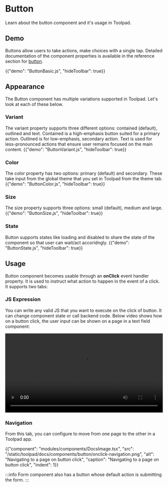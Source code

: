 # Button

<p class="description">Learn about the button component and it's usage in Toolpad.</p>

## Demo

Buttons allow users to take actions, make choices with a single tap. Detailed documentation of the component properties is available in the reference section for [button](/toolpad/reference/components/button/#properties).

{{"demo": "ButtonBasic.js", "hideToolbar": true}}

## Appearance

The Button component has multiple variations supported in Toolpad. Let's look at each of these below.

### Variant

The variant property supports three different options: contained (default), outlined and text. Contained is a high-emphasis button suited for a primary action. Outlined is for low-emphasis, secondary action. Text is used for less-pronounced actions that ensure user remains focused on the main content.
{{"demo": "ButtonVariant.js", "hideToolbar": true}}

### Color

The color property has two options: primary (default) and secondary. These take input from the global theme that you set in Toolpad from the theme tab.
{{"demo": "ButtonColor.js", "hideToolbar": true}}

### Size

The size property supports three options: small (default), medium and large.
{{"demo": "ButtonSize.js", "hideToolbar": true}}

### State

Button supports states like loading and disabled to share the state of the component so that user can wait/act accoridngly.
{{"demo": "ButtonState.js", "hideToolbar": true}}

## Usage

Button component becomes usable through an **onClick** event handler property. It is used to instruct what action to happen in the event of a click. It supports two tabs:

### JS Expression

You can write any valid JS that you want to execute on the click of button. It can change component state or call backend code.
Below video shows how on a button click, the user input can be shown on a page in a text field component:

<video controls width="100%" height="auto" style="contain" alt="button-onclick-js-expression">
  <source src="/static/toolpad/docs/components/button/button-usage.mp4" type="video/mp4">
  Your browser does not support the video tag.
</video>

### Navigation

From this tab, you can configure to move from one page to the other in a Toolpad app.

{{"component": "modules/components/DocsImage.tsx", "src": "/static/toolpad/docs/components/button/onclick-navigation.png", "alt": "Navigating to a page on button click", "caption": "Navigating to a page on button click", "indent": 1}}

:::info
Form component also has a button whose default action is submitting the form.
:::
